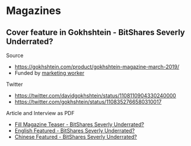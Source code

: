 # Magazines

## Cover feature in Gokhshtein - BitShares Severly Underrated?

Source
 - https://gokhshtein.com/product/gokhshtein-magazine-march-2019/
 - Funded by [marketing worker](https://www.bitshares.foundation/workers/2019-02-marketing-interviews-articles-and-visibility)

Twitter
 - https://twitter.com/davidgokhshtein/status/1108110904330240000
 - https://twitter.com/gokhshtein/status/1108352766580310017

Article and Interview as PDF 
 - [Fill Magazine Teaser - BitShares Severly Underrated?](general/en%20-%20BitShares%20Severly%20Underrated%20-%20Gokhshtein.pdf)  
 - [English Featured - BitShares Severly Underrated?](general/en%20-%20Featured%20-%20BitShares%20Severly%20Underrated%20-%20Gokhshtein.pdf)
 - [Chinese Featured - BitShares Severly Underrated?](general/zh%20-%20Featured%20-%20BitShares%20Severly%20Underrated%20-%20Gokhshtein.pdf)
